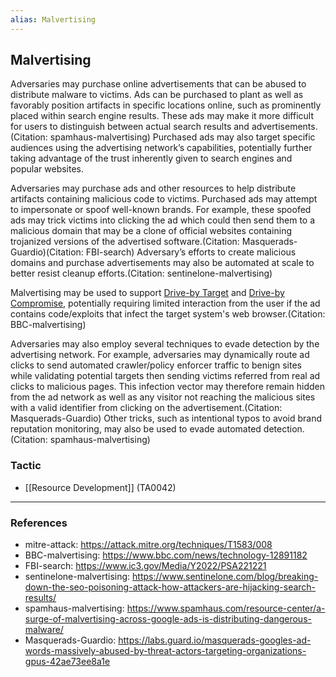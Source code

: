 ```yaml
---
alias: Malvertising
---
```


## Malvertising

Adversaries may purchase online advertisements that can be abused to distribute malware to victims. Ads can be purchased to plant as well as favorably position artifacts in specific locations  online, such as prominently placed within search engine results. These ads may make it more difficult for users to distinguish between actual search results and advertisements.(Citation: spamhaus-malvertising) Purchased ads may also target specific audiences using the advertising network’s capabilities, potentially further taking advantage of the trust inherently given to search engines and popular websites. 

Adversaries may purchase ads and other resources to help distribute artifacts containing malicious code to victims. Purchased ads may attempt to impersonate or spoof well-known brands. For example, these spoofed ads may trick victims into clicking the ad which could then send them to a malicious domain that may be a clone of official websites containing trojanized versions of the advertised software.(Citation: Masquerads-Guardio)(Citation: FBI-search) Adversary’s efforts to create malicious domains and purchase advertisements may also be automated at scale to better resist cleanup efforts.(Citation: sentinelone-malvertising) 

Malvertising may be used to support [Drive-by Target](https://attack.mitre.org/techniques/T1608/004) and [Drive-by Compromise](https://attack.mitre.org/techniques/T1189), potentially requiring limited interaction from the user if the ad contains code/exploits that infect the target system's web browser.(Citation: BBC-malvertising)

Adversaries may also employ several techniques to evade detection by the advertising network. For example, adversaries may dynamically route ad clicks to send automated crawler/policy enforcer traffic to benign sites while validating potential targets then sending victims referred from real ad clicks to malicious pages. This infection vector may therefore remain hidden from the ad network as well as any visitor not reaching the malicious sites with a valid identifier from clicking on the advertisement.(Citation: Masquerads-Guardio) Other tricks, such as intentional typos to avoid brand reputation monitoring, may also be used to evade automated detection.(Citation: spamhaus-malvertising) 


### Tactic

- [[Resource Development]] (TA0042)


---
### References

- mitre-attack: https://attack.mitre.org/techniques/T1583/008
- BBC-malvertising: https://www.bbc.com/news/technology-12891182
- FBI-search: https://www.ic3.gov/Media/Y2022/PSA221221
- sentinelone-malvertising: https://www.sentinelone.com/blog/breaking-down-the-seo-poisoning-attack-how-attackers-are-hijacking-search-results/
- spamhaus-malvertising: https://www.spamhaus.com/resource-center/a-surge-of-malvertising-across-google-ads-is-distributing-dangerous-malware/
- Masquerads-Guardio: https://labs.guard.io/masquerads-googles-ad-words-massively-abused-by-threat-actors-targeting-organizations-gpus-42ae73ee8a1e
